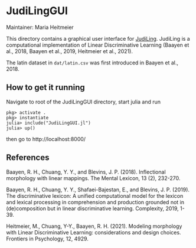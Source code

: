 # JudiLingGUI

Maintainer: Maria Heitmeier

This directory contains a graphical user interface for [JudiLing](https://github.com/MegamindHenry/JudiLing.jl).
JudiLing is a computational implementation of Linear Discriminative Learning (Baayen et al., 2018, Baayen et al., 2019, Heitmeier et al., 2021).

The latin dataset in `dat/latin.csv` was first introduced in Baayen et al., 2018.

## How to get it running

Navigate to root of the JudiLingGUI directory, start julia and run

```
pkg> activate .
pkg> instantiate
julia> include("JudiLingGUI.jl")
julia> up()
```

then go to http://localhost:8000/

## References

Baayen, R. H., Chuang, Y. Y., and Blevins, J. P. (2018). Inflectional morphology with linear mappings. The Mental Lexicon, 13 (2), 232-270.

Baayen, R. H., Chuang, Y. Y., Shafaei-Bajestan, E., and Blevins, J. P. (2019). The discriminative lexicon: A unified computational model for the lexicon and lexical processing in comprehension and production grounded not in (de)composition but in linear discriminative learning. Complexity, 2019, 1-39.

Heitmeier, M., Chuang, Y-Y., Baayen, R. H. (2021). Modeling morphology with Linear Discriminative Learning: considerations and design choices. Frontiers in Psychology, 12, 4929.
